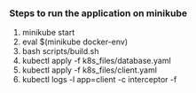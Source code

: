 ### Steps to run the application on minikube
1. minikube start
2. eval $(minikube docker-env) 
3. bash scripts/build.sh
4. kubectl apply -f k8s_files/database.yaml
5. kubectl apply -f k8s_files/client.yaml
6. kubectl logs -l app=client -c interceptor -f
